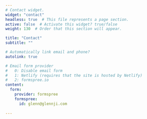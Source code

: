 ```yaml
---
# Contact widget.
widget: "contact" 
headless: true  # This file represents a page section.
active: false  # Activate this widget? true/false
weight: 130  # Order that this section will appear.

title: "Contact"
subtitle: ""

# Automatically link email and phone?
autolink: true

# Email form provider
#   0: Disable email form
#   1: Netlify (requires that the site is hosted by Netlify)
#   2: formspree.io
content:
  form:
    provider: formspree
    formspree:
      id: glenn@glennji.com
  
---
```


